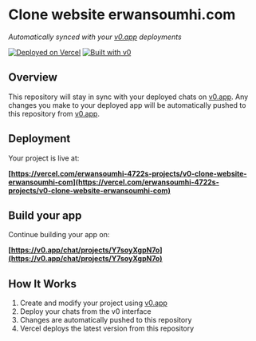 # Clone website erwansoumhi.com

*Automatically synced with your [v0.app](https://v0.app) deployments*

[![Deployed on Vercel](https://img.shields.io/badge/Deployed%20on-Vercel-black?style=for-the-badge&logo=vercel)](https://vercel.com/erwansoumhi-4722s-projects/v0-clone-website-erwansoumhi-com)
[![Built with v0](https://img.shields.io/badge/Built%20with-v0.app-black?style=for-the-badge)](https://v0.app/chat/projects/Y7soyXgpN7o)

## Overview

This repository will stay in sync with your deployed chats on [v0.app](https://v0.app).
Any changes you make to your deployed app will be automatically pushed to this repository from [v0.app](https://v0.app).

## Deployment

Your project is live at:

**[https://vercel.com/erwansoumhi-4722s-projects/v0-clone-website-erwansoumhi-com](https://vercel.com/erwansoumhi-4722s-projects/v0-clone-website-erwansoumhi-com)**

## Build your app

Continue building your app on:

**[https://v0.app/chat/projects/Y7soyXgpN7o](https://v0.app/chat/projects/Y7soyXgpN7o)**

## How It Works

1. Create and modify your project using [v0.app](https://v0.app)
2. Deploy your chats from the v0 interface
3. Changes are automatically pushed to this repository
4. Vercel deploys the latest version from this repository
